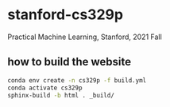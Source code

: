 # stanford-cs329p
Practical Machine Learning, Stanford, 2021 Fall

## how to build the website

```bash
conda env create -n cs329p -f build.yml
conda activate cs329p
sphinx-build -b html . _build/
```